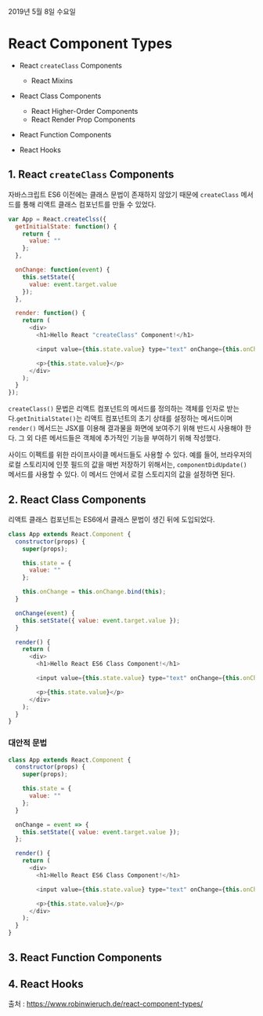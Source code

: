 2019년 5월 8일 수요일

# React Component Types

- React `createClass` Components

  - React Mixins

- React Class Components

  - React Higher-Order Components
  - React Render Prop Components

- React Function Components

- React Hooks

## 1. React `createClass` Components

자바스크립트 ES6 이전에는 클래스 문법이 존재하지 않았기 때문에 `createClass` 메서드를 통해 리액트 클래스 컴포넌트를 만들 수 있었다.

```js
var App = React.createClss({
  getInitialState: function() {
    return {
      value: ""
    };
  },

  onChange: function(event) {
    this.setState({
      value: event.target.value
    });
  },

  render: function() {
    return (
      <div>
        <h1>Hello React "createClass" Component!</h1>

        <input value={this.state.value} type="text" onChange={this.onChange} />

        <p>{this.state.value}</p>
      </div>
    );
  }
});
```

`createClass()` 문법은 리액트 컴포넌트의 메서드를 정의하는 객체를 인자로 받는다.`getInitialState()`는 리액트 컴포넌트의 초기 상태를 설정하는 메서드이며 `render()` 메서드는 JSX를 이용해 결과물을 화면에 보여주기 위해 반드시 사용해야 한다. 그 외 다른 메서드들은 객체에 추가적인 기능을 부여하기 위해 작성했다.

사이드 이펙트를 위한 라이프사이클 메서드들도 사용할 수 있다. 예를 들어, 브라우저의 로컬 스토리지에 인풋 필드의 값을 매번 저장하기 위해서는, `componentDidUpdate()` 메서드를 사용할 수 있다. 이 메서드 안에서 로컬 스토리지의 값을 설정하면 된다.

## 2. React Class Components

리액트 클래스 컴포넌트는 ES6에서 클래스 문법이 생긴 뒤에 도입되었다.

```js
class App extends React.Component {
  constructor(props) {
    super(props);

    this.state = {
      value: ""
    };

    this.onChange = this.onChange.bind(this);
  }

  onChange(event) {
    this.setState({ value: event.target.value });
  }

  render() {
    return (
      <div>
        <h1>Hello React ES6 Class Component!</h1>

        <input value={this.state.value} type="text" onChange={this.onChange} />

        <p>{this.state.value}</p>
      </div>
    );
  }
}
```

### 대안적 문법

```js
class App extends React.Component {
  constructor(props) {
    super(props);

    this.state = {
      value: ""
    };
  }

  onChange = event => {
    this.setState({ value: event.target.value });
  };

  render() {
    return (
      <div>
        <h1>Hello React ES6 Class Component!</h1>

        <input value={this.state.value} type="text" onChange={this.onChange} />

        <p>{this.state.value}</p>
      </div>
    );
  }
}
```

## 3. React Function Components

## 4. React Hooks

출처 : https://www.robinwieruch.de/react-component-types/
